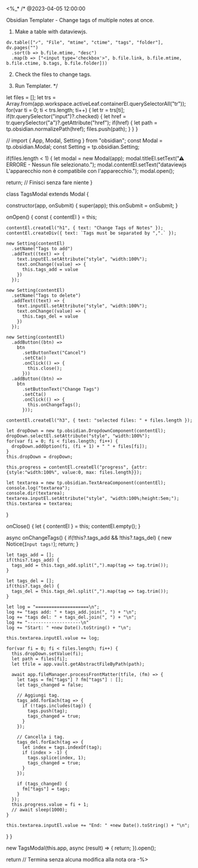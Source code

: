 

<%_*
/*
@2023-04-05 12:00:00

Obsidian Templater - Change tags of multiple notes at once.

1. Make a table with dataviewjs.

```dataviewjs
dv.table(["✓", "File", "mtime", "ctime", "tags", "folder"], dv.pages("")
  .sort(b => b.file.mtime, "desc")
  .map(b => ["<input type='checkbox'>", b.file.link, b.file.mtime, b.file.ctime, b.tags, b.file.folder]))
```

2. Check the files to change tags.

3. Run Templater.
*/

let files = [];
let trs = Array.from(app.workspace.activeLeaf.containerEl.querySelectorAll("tr"));
for(var ti = 0; ti < trs.length; ti++) {
  let tr = trs[ti];
  if(tr.querySelector("input")?.checked) {
    let href = tr.querySelector("a")?.getAttribute("href");
    if(href) {
      let path = tp.obsidian.normalizePath(href);
      files.push(path);
    }
  }
}

// import { App, Modal, Setting } from "obsidian";
const Modal = tp.obsidian.Modal;
const Setting = tp.obsidian.Setting;

if(files.length < 1) {
  let modal = new Modal(app);
  modal.titleEl.setText("⚠ ERRORE - Nessun file selezionato.");
  modal.contentEl.setText("dataviewjs L'apparecchio non è compatibile con l'apparecchio.");
  modal.open();
 
  return; // Finisci senza fare niente
}

class TagsModal extends Modal {

  constructor(app, onSubmit) {
    super(app);
    this.onSubmit = onSubmit;
  }

  onOpen() {
    const { contentEl } = this;

    contentEl.createEl("h1", { text: "Change Tags of Notes" });
    contentEl.createDiv({ text: `Tags must be separated by ",".` });

    new Setting(contentEl)
      .setName("Tags to add")
      .addText((text) => {
        text.inputEl.setAttribute("style", "width:100%");
        text.onChange((value) => {
          this.tags_add = value
        })
      });

    new Setting(contentEl)
      .setName("Tags to delete")
      .addText((text) => {
        text.inputEl.setAttribute("style", "width:100%");
        text.onChange((value) => {
          this.tags_del = value
        })
      });

    new Setting(contentEl)
      .addButton((btn) =>
        btn
          .setButtonText("Cancel")
          .setCta()
          .onClick(() => {
            this.close();
          }))
      .addButton((btn) =>
        btn
          .setButtonText("Change Tags")
          .setCta()
          .onClick(() => {
            this.onChangeTags();
          }));
 
    contentEl.createEl("h3", { text: "selected files: " + files.length });
   
    let dropDown = new tp.obsidian.DropdownComponent(contentEl);
    dropDown.selectEl.setAttribute("style", "width:100%");
    for(var fi = 0; fi < files.length; fi++) {
      dropDown.addOption(fi, (fi + 1) + " " + files[fi]);
    }
    this.dropDown = dropDown;

    this.progress = contentEl.createEl("progress", {attr: {style:"width:100%", value:0, max: files.length}});

    let textarea = new tp.obsidian.TextAreaComponent(contentEl);
    console.log("textarea");
    console.dir(textarea);
    textarea.inputEl.setAttribute("style", "width:100%;height:5em;");
    this.textarea = textarea;
  }

  onClose() {
    let { contentEl } = this;
    contentEl.empty();
  }

  async onChangeTags() {
    if(!this?.tags_add && !this?.tags_del) {
      new Notice(`Input tags!`);
      return;
    }
 
    let tags_add = [];
    if(this?.tags_add) {
      tags_add = this.tags_add.split(",").map(tag => tag.trim());
    }
 
    let tags_del = [];
    if(this?.tags_del) {
      tags_del = this.tags_del.split(",").map(tag => tag.trim());
    }

    let log = "====================\n";
    log += "tags add: " + tags_add.join(", ") + "\n";
    log += "tags del: " + tags_del.join(", ") + "\n";
    log += "--------------------\n"
    log += "Start: " +new Date().toString() + "\n";
   
    this.textarea.inputEl.value += log;
   
    for(var fi = 0; fi < files.length; fi++) {
      this.dropDown.setValue(fi);
      let path = files[fi];
      let tfile = app.vault.getAbstractFileByPath(path);
     
      await app.fileManager.processFrontMatter(tfile, (fm) => {
        let tags = fm["tags"] ? fm["tags"] : [];
        let tags_changed = false;
 
        // Aggiungi tag.
        tags_add.forEach(tag => {
          if (!tags.includes(tag)) {
            tags.push(tag);
            tags_changed = true;
          }
        });
 
        // Cancella i tag.
        tags_del.forEach(tag => {
          let index = tags.indexOf(tag);
          if (index > -1) {
            tags.splice(index, 1);
            tags_changed = true;
          }
        });
 
        if (tags_changed) {
          fm["tags"] = tags;
        }
      });
      this.progress.value = fi + 1;
      // await sleep(1000);
    }

    this.textarea.inputEl.value += "End: " +new Date().toString() + "\n";
  }
}

new TagsModal(this.app, async (result) => {
  return;
}).open();

return // Termina senza alcuna modifica alla nota ora
-%>
